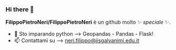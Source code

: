 ### Hi there 👋

**FilippoPietroNeri/FilippoPietroNeri** è un github molto ✨ _speciale_ ✨.

- 🌱 Sto imparando python --> Geopandas - Pandas - Flask!
- 📫 Contattami su --> neri.filippo@iisgalvanimi.edu.it
